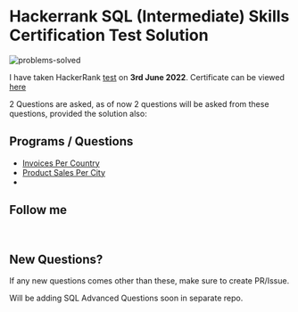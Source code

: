 # Hackerrank SQL (Intermediate) Skills Certification Test Solution

![problems-solved](https://img.shields.io/badge/problem%20solved-2-1f72ff.svg)

I have taken HackerRank [test](https://www.hackerrank.com/skills-verification/sql_intermediate) on __3rd June 2022__. 
Certificate can be viewed [here](https://www.hackerrank.com/certificates/4fd03ca3ba81)

2 Questions are asked, as of now 2 questions will be asked from these questions, provided the solution also:
## Programs / Questions
- [Invoices Per Country](invoices-per-country.sql)
- [Product Sales Per City](product-sales-per-city.sql)
- 

## Follow me




<br/>

## New Questions?
If any new questions comes other than these, make sure to create PR/Issue.

Will be adding SQL Advanced Questions soon in separate repo.
